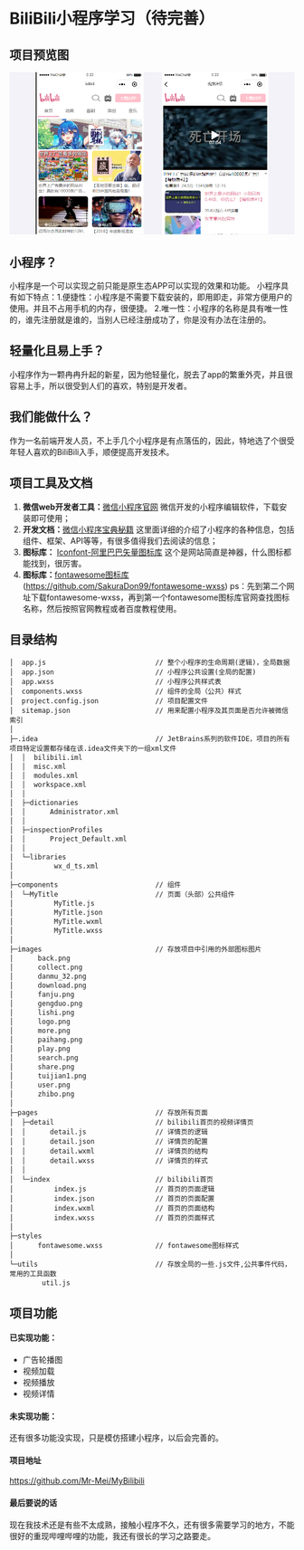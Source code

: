 # BiliBili小程序学习（待完善）
## 项目预览图

![image](https://github.com/Mr-Mei/MyBilibili/blob/master/project.jpg)

## 小程序？
小程序是一个可以实现之前只能是原生态APP可以实现的效果和功能。
小程序具有如下特点：1.便捷性：小程序是不需要下载安装的，即用即走，非常方便用户的使用。并且不占用手机的内存，很便捷。
2.唯一性：小程序的名称是具有唯一性的，谁先注册就是谁的，当别人已经注册成功了，你是没有办法在注册的。

## 轻量化且易上手？
小程序作为一颗冉冉升起的新星，因为他轻量化，脱去了app的繁重外壳，并且很容易上手，所以很受到人们的喜欢，特别是开发者。

## 我们能做什么？
作为一名前端开发人员，不上手几个小程序是有点落伍的，因此，特地选了个很受年轻人喜欢的BiliBili入手，顺便提高开发技术。

## 项目工具及文档
1. **微信web开发者工具：**[微信小程序官网](https://mp.weixin.qq.com/debug/wxadoc/dev/) 微信开发的小程序编辑软件，下载安装即可使用；
2. **开发文档：**[微信小程序宝典秘籍](https://www.w3cschool.cn/weixinapp/9wou1q8j.html) 这里面详细的介绍了小程序的各种信息，包括组件、框架、API等等，有很多值得我们去阅读的信息；
3. **图标库：** [Iconfont-阿里巴巴矢量图标库](http://www.iconfont.cn/) 这个是网站简直是神器，什么图标都能找到，很厉害。
4. **图标库：**[fontawesome图标库](http://www.fontawesome.com.cn/faicons/)(https://github.com/SakuraDon99/fontawesome-wxss)
ps：先到第二个网址下载fontawesome-wxss，再到第一个fontawesome图标库官网查找图标名称，然后按照官网教程或者百度教程使用。

## 目录结构

    │  app.js                           // 整个小程序的生命周期(逻辑)，全局数据
    │  app.json                         // 小程序公共设置(全局的配置)
    │  app.wxss                         // 小程序公共样式表
    │  components.wxss                  // 组件的全局（公共）样式
    │  project.config.json              // 项目配置文件
    │  sitemap.json                     // 用来配置小程序及其页面是否允许被微信索引
    │  
    ├─.idea                             // JetBrains系列的软件IDE，项目的所有项目特定设置都存储在该.idea文件夹下的一组xml文件
    │  │  bilibili.iml
    │  │  misc.xml
    │  │  modules.xml
    │  │  workspace.xml
    │  │  
    │  ├─dictionaries
    │  │      Administrator.xml
    │  │      
    │  ├─inspectionProfiles
    │  │      Project_Default.xml
    │  │      
    │  └─libraries
    │          wx_d_ts.xml
    │          
    ├─components                        // 组件
    │  └─MyTitle                        // 页面（头部）公共组件
    │          MyTitle.js
    │          MyTitle.json
    │          MyTitle.wxml
    │          MyTitle.wxss
    │          
    ├─images                            // 存放项目中引用的外部图标图片
    │      back.png
    │      collect.png
    │      danmu_32.png
    │      download.png
    │      fanju.png
    │      gengduo.png
    │      lishi.png
    │      logo.png
    │      more.png
    │      paihang.png
    │      play.png
    │      search.png
    │      share.png
    │      tuijian1.png
    │      user.png
    │      zhibo.png
    │      
    ├─pages                             // 存放所有页面
    │  ├─detail                         // bilibili首页的视频详情页
    │  │      detail.js                 // 详情页的逻辑
    │  │      detail.json               // 详情页的配置
    │  │      detail.wxml               // 详情页的结构
    │  │      detail.wxss               // 详情页的样式
    │  │      
    │  └─index                          // bilibili首页
    │          index.js                 // 首页的页面逻辑
    │          index.json               // 首页的页面配置
    │          index.wxml               // 首页的页面结构
    │          index.wxss               // 首页的页面样式
    │          
    ├─styles
    │      fontawesome.wxss             // fontawesome图标样式
    │      
    └─utils                             // 存放全局的一些.js文件,公共事件代码，常用的工具函数
            util.js
     
          
 ## 项目功能
 #### 已实现功能：
  * 广告轮播图
  * 视频加载
  * 视频播放
  * 视频详情
 
 #### 未实现功能：
 还有很多功能没实现，只是模仿搭建小程序，以后会完善的。
 
 
 #### 项目地址
https://github.com/Mr-Mei/MyBilibili
 
 #### 最后要说的话
 现在我技术还是有些不太成熟，接触小程序不久，还有很多需要学习的地方，不能很好的重现哔哩哔哩的功能，我还有很长的学习之路要走。
